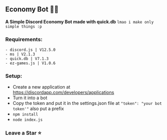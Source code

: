 ## Economy Bot 💸💸

**A Simple Discord Economy Bot made with quick.db**
`lmao i make only simple things :p`
### Requirements:
```
- discord.js | V12.5.0 
- ms | V2.1.3
- quick.db | V7.1.3
- ez-games.js | V1.0.6
```

### Setup:
- Create a new application at https://discordapp.com/developers/applications
- Turn it into a bot
- Copy the token and put it in the settings.json file at `"token": "your bot token'"` also put a prefix 
- `npm install`
- `node index.js`



### Leave a Star ⭐ 
